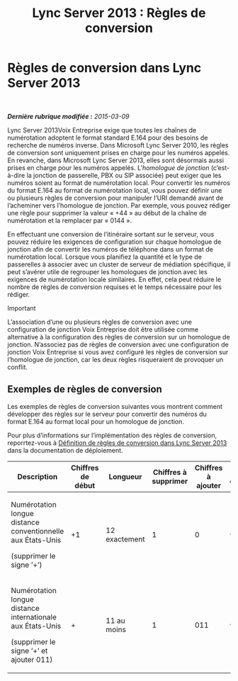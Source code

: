 ﻿---
title: 'Lync Server 2013 : Règles de conversion'
TOCTitle: Règles de conversion
ms:assetid: 6e067bd4-4931-4385-81ac-2acae45a16d8
ms:mtpsurl: https://technet.microsoft.com/fr-fr/library/Gg398520(v=OCS.15)
ms:contentKeyID: 49297542
ms.date: 05/20/2016
mtps_version: v=OCS.15
ms.translationtype: HT
---

# Règles de conversion dans Lync Server 2013

 

_**Dernière rubrique modifiée :** 2015-03-09_

Lync Server 2013Voix Entreprise exige que toutes les chaînes de numérotation adoptent le format standard E.164 pour des besoins de recherche de numéros inverse. Dans Microsoft Lync Server 2010, les règles de conversion sont uniquement prises en charge pour les numéros appelés. En revanche, dans Microsoft Lync Server 2013, elles sont désormais aussi prises en charge pour les numéros appelés. L’*homologue de jonction* (c’est-à-dire la jonction de passerelle, PBX ou SIP associée) peut exiger que les numéros soient au format de numérotation local. Pour convertir les numéros du format E.164 au format de numérotation local, vous pouvez définir une ou plusieurs règles de conversion pour manipuler l’URI demandé avant de l’acheminer vers l’homologue de jonction. Par exemple, vous pouvez rédiger une règle pour supprimer la valeur « +44 » au début de la chaîne de numérotation et la remplacer par « 0144 ».

En effectuant une conversion de l’itinéraire sortant sur le serveur, vous pouvez réduire les exigences de configuration sur chaque homologue de jonction afin de convertir les numéros de téléphone dans un format de numérotation local. Lorsque vous planifiez la quantité et le type de passerelles à associer avec un cluster de serveur de médiation spécifique, il peut s’avérer utile de regrouper les homologues de jonction avec les exigences de numérotation locale similaires. En effet, cela peut réduire le nombre de règles de conversion requises et le temps nécessaire pour les rédiger.

> [!important]  
> L’association d’une ou plusieurs règles de conversion avec une configuration de jonction Voix Entreprise doit être utilisée comme alternative à la configuration des règles de conversion sur un homologue de jonction. N’associez pas de règles de conversion avec une configuration de jonction Voix Entreprise si vous avez configuré les règles de conversion sur l’homologue de jonction, car les deux règles risqueraient de provoquer un conflit.

## Exemples de règles de conversion

Les exemples de règles de conversion suivantes vous montrent comment développer des règles sur le serveur pour convertir des numéros du format E.164 au format local pour un homologue de jonction.

Pour plus d’informations sur l’implémentation des règles de conversion, reporrtez-vous à [Définition de règles de conversion dans Lync Server 2013](lync-server-2013-defining-translation-rules.md) dans la documentation de déploiement.


<table>
<colgroup>
<col style="width: 12%" />
<col style="width: 12%" />
<col style="width: 12%" />
<col style="width: 12%" />
<col style="width: 12%" />
<col style="width: 12%" />
<col style="width: 12%" />
<col style="width: 12%" />
</colgroup>
<thead>
<tr class="header">
<th>Description</th>
<th>Chiffres de début</th>
<th>Longueur</th>
<th>Chiffres à supprimer</th>
<th>Chiffres à ajouter</th>
<th>Modèle de correspondance</th>
<th>Conversion</th>
<th>Exemple</th>
</tr>
</thead>
<tbody>
<tr class="odd">
<td><p>Numérotation longue distance conventionnelle aux États-Unis</p>
<p>(supprimer le signe ’+’)</p></td>
<td><p>+1</p></td>
<td><p>12 exactement</p></td>
<td><p>1</p></td>
<td><p>0</p></td>
<td><p>^\+(1\d{10})$</p></td>
<td><p>$1</p></td>
<td><p>+14255551010 devient 14255551010</p></td>
</tr>
<tr class="even">
<td><p>Numérotation longue distance internationale aux États-Unis</p>
<p>(supprimer le signe ’+’ et ajouter 011)</p></td>
<td><p>+</p></td>
<td><p>11 au moins</p></td>
<td><p>1</p></td>
<td><p>011</p></td>
<td><p>^\+(\d{9}\d+)$</p></td>
<td><p>011$1</p></td>
<td><p>+441235551010 devient 011441235551010</p></td>
</tr>
</tbody>
</table>

